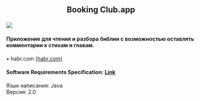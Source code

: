 ## <p align="center">Booking Club.app</p>![](https://github.com/TheAntoshkaBy/Boking-Club/blob/master/documentation/diagrams/images/Booking_Club.jpg)
#### Приложение для чтения и разбора библии с возможностью оставлять комментарии к стихам и главам.
• habr.com [(habr.com)](https://habr.com)

#### Software Requirements Specification: [Link](https://github.com/TheAntoshkaBy/Bible_Wiki/blob/master/documentation/SRS.md)
Язык написания: Java  
Версия: 2.0
